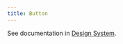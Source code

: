 ```yaml
---
title: Button
---
```


See documentation in [Design System](/va-mobile-app/design/Components/Buttons%20and%20links/Button).